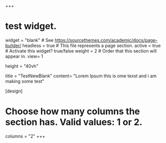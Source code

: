 +++
# test widget.
widget = "blank"  # See https://sourcethemes.com/academic/docs/page-builder/
headless = true  # This file represents a page section.
active = true  # Activate this widget? true/false
weight = 2  # Order that this section will appear in.
view= 1

height = "40vh"

title = "TestNewBlank"
content= "Lorem Ipsum this is ome texst and i am making some test"

[design]
  # Choose how many columns the section has. Valid values: 1 or 2.
  columns = "2"
+++
